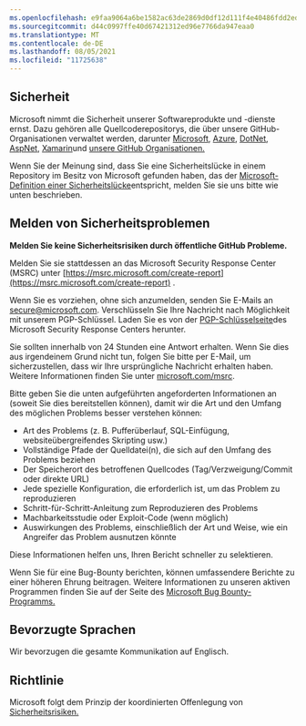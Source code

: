 ```yaml
---
ms.openlocfilehash: e9faa9064a6be1582ac63de2869d0df12d111f4e40486fdd2ede1d76edbd81dc
ms.sourcegitcommit: d44c0997ffe40d67421312ed96e7766da947eaa0
ms.translationtype: MT
ms.contentlocale: de-DE
ms.lasthandoff: 08/05/2021
ms.locfileid: "11725638"
---
```

<!-- BEGIN MICROSOFT SECURITY.MD V0.0.5 BLOCK -->

## <a name="security"></a>Sicherheit

Microsoft nimmt die Sicherheit unserer Softwareprodukte und -dienste ernst. Dazu gehören alle Quellcoderepositorys, die über unsere GitHub-Organisationen verwaltet werden, darunter [Microsoft](https://github.com/Microsoft), [Azure](https://github.com/Azure), [DotNet](https://github.com/dotnet), [AspNet](https://github.com/aspnet), [Xamarin](https://github.com/xamarin)und [unsere GitHub Organisationen.](https://opensource.microsoft.com/)

Wenn Sie der Meinung sind, dass Sie eine Sicherheitslücke in einem Repository im Besitz von Microsoft gefunden haben, das der [Microsoft-Definition einer Sicherheitslücke](https://docs.microsoft.com/en-us/previous-versions/tn-archive/cc751383(v=technet.10))entspricht, melden Sie sie uns bitte wie unten beschrieben.

## <a name="reporting-security-issues"></a>Melden von Sicherheitsproblemen

**Melden Sie keine Sicherheitsrisiken durch öffentliche GitHub Probleme.**

Melden Sie sie stattdessen an das Microsoft Security Response Center (MSRC) unter [https://msrc.microsoft.com/create-report](https://msrc.microsoft.com/create-report) .

Wenn Sie es vorziehen, ohne sich anzumelden, senden Sie E-Mails an [secure@microsoft.com](mailto:secure@microsoft.com).  Verschlüsseln Sie Ihre Nachricht nach Möglichkeit mit unserem PGP-Schlüssel. Laden Sie es von der [PGP-Schlüsselseite](https://www.microsoft.com/en-us/msrc/pgp-key-msrc)des Microsoft Security Response Centers herunter.

Sie sollten innerhalb von 24 Stunden eine Antwort erhalten. Wenn Sie dies aus irgendeinem Grund nicht tun, folgen Sie bitte per E-Mail, um sicherzustellen, dass wir Ihre ursprüngliche Nachricht erhalten haben. Weitere Informationen finden Sie unter [microsoft.com/msrc](https://www.microsoft.com/msrc). 

Bitte geben Sie die unten aufgeführten angeforderten Informationen an (soweit Sie dies bereitstellen können), damit wir die Art und den Umfang des möglichen Problems besser verstehen können:

  * Art des Problems (z. B. Pufferüberlauf, SQL-Einfügung, websiteübergreifendes Skripting usw.)
  * Vollständige Pfade der Quelldatei(n), die sich auf den Umfang des Problems beziehen
  * Der Speicherort des betroffenen Quellcodes (Tag/Verzweigung/Commit oder direkte URL)
  * Jede spezielle Konfiguration, die erforderlich ist, um das Problem zu reproduzieren
  * Schritt-für-Schritt-Anleitung zum Reproduzieren des Problems
  * Machbarkeitsstudie oder Exploit-Code (wenn möglich)
  * Auswirkungen des Problems, einschließlich der Art und Weise, wie ein Angreifer das Problem ausnutzen könnte

Diese Informationen helfen uns, Ihren Bericht schneller zu selektieren.

Wenn Sie für eine Bug-Bounty berichten, können umfassendere Berichte zu einer höheren Ehrung beitragen. Weitere Informationen zu unseren aktiven Programmen finden Sie auf der Seite des [Microsoft Bug Bounty-Programms.](https://microsoft.com/msrc/bounty)

## <a name="preferred-languages"></a>Bevorzugte Sprachen

Wir bevorzugen die gesamte Kommunikation auf Englisch.

## <a name="policy"></a>Richtlinie

Microsoft folgt dem Prinzip der koordinierten Offenlegung von [Sicherheitsrisiken.](https://www.microsoft.com/en-us/msrc/cvd)

<!-- END MICROSOFT SECURITY.MD BLOCK -->